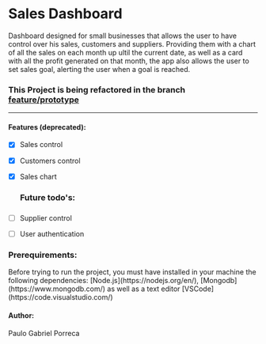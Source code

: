 <h1>Sales Dashboard</h1>
<p>Dashboard designed for small businesses that allows the user to have control over his sales, customers and suppliers. Providing them with a chart of all the sales on each month up ultil the current date, as well as a card with all the profit generated on that month, the app also allows the user to set sales goal, alerting the user when a goal is reached.</p>


### This Project is being refactored in the branch [feature/prototype](https://github.com/PGabriel20/Sales-Dashboard/tree/prototype)


----------------------------


#### Features (deprecated):
- [x] Sales control
  <br>
- [x] Customers control
  <br>
- [x] Sales chart
  <br>
  
  <h3>Future todo's: <h5>
- [ ] Supplier control
  <br>
- [ ] User authentication
  <br>




<h3>Prerequirements:</h3>
<p>Before trying to run the project, you must have installed in your machine the following dependencies:
[Node.js](https://nodejs.org/en/), [Mongodb](https://www.mongodb.com/) as well as a text editor [VSCode](https://code.visualstudio.com/)</p>

<h4>Author:</h4>
Paulo Gabriel Porreca
